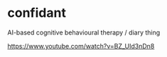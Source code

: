 # confidant

AI-based cognitive behavioural therapy / diary thing

https://www.youtube.com/watch?v=BZ_UId3nDn8
